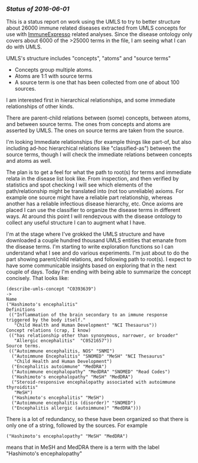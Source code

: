 ### *Status of 2016-06-01*

This is a status report on work using the UMLS to try to better structure about 26000 immune related diseases extracted from UMLS concepts for use with [ImmuneExpresso](http://shenorrlab.technion.ac.il/Templates/showpage.asp?DBID=1&LNGID=%201&TMID=302&FID=915&PID=0&IID=1270) related analyses.
Since the disease ontology only covers about 6000 of the >25000 terms in the file, I am seeing what I can do with UMLS. 

UMLS's structure includes "concepts", "atoms" and "source terms"
* Concepts group multiple atoms.
* Atoms are 1:1 with source terms
* A source term is one that has been collected from one of about 100 sources.

I am interested first in hierarchical relationships, and some immediate relationships of other kinds.

There are parent-child relations between (some) concepts, between atoms, and between source terms. The ones from concepts and atoms are asserted by UMLS. The ones on source terms are taken from the source. 

I'm looking Immediate relationships (for example things like part-of, but also including ad-hoc hierarchical relations like "classified-as")  between the source terms, though I will check the immediate relations between concepts and atoms as well.

The plan is to get a feel for what the path to root(s) for terms and immediate relata in the disease list look like. From inspection, and then verified by statistics and spot checking I will see which elements of the path/relationship might be translated into (not too unreliable) axioms. For example one source might have a reliable part relationship, whereas another has a reliable infectious disease hierarchy, etc. Once axioms are placed I can use the classifier to organize the disease terms in different ways. At around this point I will rendezvous with the disease ontology to collect any useful structure I can to augment what I have.

I'm at the stage where I've grokked the UMLS structure and have downloaded a couple hundred thousand UMLS entities that emanate from the disease terms. I'm starting to write exploration functions so I can understand what I see and do various experiments. I'm just about to do the part showing parent/child relations, and following path to root(s). I expect to have some communicable insights based on exploring that in the next couple of days. Today I'm ending with being able to summarize the concept concisely. That looks like:

```
(describe-umls-concept "C0393639")
->
Name
("Hashimoto's encephalitis"
Definitions
 (("Inflammation of the brain secondary to an immune response triggered by the body itself."
   "Child Health and Human Development" "NCI Thesaurus"))
Concept relations (crap, I know)
 (("has relationship other than synonymous, narrower, or broader"
   "Allergic encephalitis"  "C0521657"))
Source terms.
 (("Autoimmune encephalitis, NOS" "SNMI")
  ("Autoimmune Encephalitis" "SNOMED" "MeSH" "NCI Thesaurus"
   "Child Health and Human Development")
  ("Encephalitis autoimmune" "MedDRA")
  ("Autoimmune encephalopathy" "MedDRA" "SNOMED" "Read Codes")
  ("Hashimoto's encephalopathy" "MeSH" "MedDRA")
  ("Steroid-responsive encephalopathy associated with autoimmune thyroiditis"
   "MeSH")
  ("Hashimoto's encephalitis" "MeSH")
  ("Autoimmune encephalitis (disorder)" "SNOMED")
  ("Encephalitis allergic (autoimmune)" "MedDRA")))
  ```

There is a lot of redundancy, so these have been organized so that there is only one of a string, followed by the sources. For example   

```("Hashimoto's encephalopathy" "MeSH" "MedDRA")```

means that in MeSH and MedDRA there is a term with the label  "Hashimoto's encephalopathy" 
